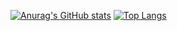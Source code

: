 [![Anurag's GitHub stats](https://github-readme-stats-git-masterrstaa-rickstaa.vercel.app/api?username=NaokiHaba&hide=contribs&count_private=true&show_icons=true&theme=tokyonight)](https://github.com/anuraghazra/github-readme-stats)
[![Top Langs](https://github-readme-stats-git-masterrstaa-rickstaa.vercel.app/api/top-langs/?username=NaokiHaba&layout=compact&theme=tokyonight)](https://github.com/anuraghazra/github-readme-stats)

